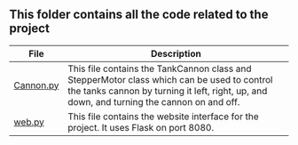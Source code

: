 ## This folder contains all the code related to the project

| File | Description |
|------|-------------|
| [Cannon.py](Cannon.py) | This file contains the TankCannon class and StepperMotor class which can be used to control the tanks cannon by turning it left, right, up, and down, and turning the cannon on and off. |
| [web.py](web.py) | This file contains the website interface for the project. It uses Flask on port 8080. |